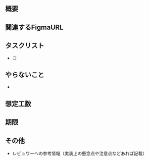 ## 概要

## 関連するFigmaURL

## タスクリスト

- [ ] 

## やらないこと

- 

## 想定工数

## 期限

## その他

- レビュワーへの参考情報（実装上の懸念点や注意点などあれば記載）
